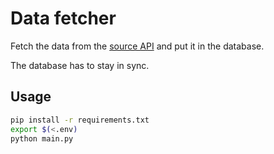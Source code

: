 # Data fetcher

Fetch the data from the [source API](https://docs.sportmonks.com/football/endpoints-and-entities/endpoints) and put it in the database.

The database has to stay in sync.

## Usage

```sh
pip install -r requirements.txt
export $(<.env)
python main.py
```

